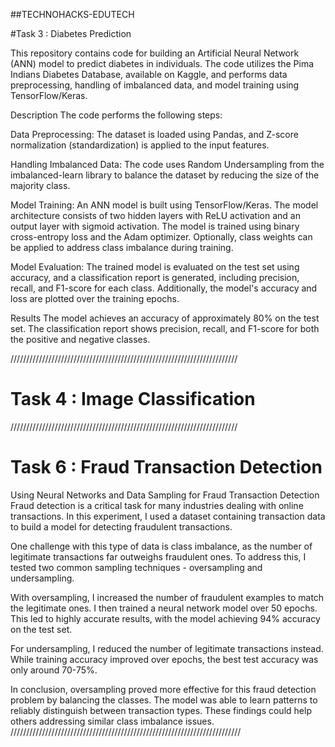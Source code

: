 ##TECHNOHACKS-EDUTECH

#Task 3 : Diabetes Prediction

This repository contains code for building an Artificial Neural Network (ANN) model to predict diabetes in individuals. The code utilizes the Pima Indians Diabetes Database, available on Kaggle, and performs data preprocessing, handling of imbalanced data, and model training using TensorFlow/Keras.

Description
The code performs the following steps:

Data Preprocessing: The dataset is loaded using Pandas, and Z-score normalization (standardization) is applied to the input features.

Handling Imbalanced Data: The code uses Random Undersampling from the imbalanced-learn library to balance the dataset by reducing the size of the majority class.

Model Training: An ANN model is built using TensorFlow/Keras. The model architecture consists of two hidden layers with ReLU activation and an output layer with sigmoid activation. The model is trained using binary cross-entropy loss and the Adam optimizer. Optionally, class weights can be applied to address class imbalance during training.

Model Evaluation: The trained model is evaluated on the test set using accuracy, and a classification report is generated, including precision, recall, and F1-score for each class. Additionally, the model's accuracy and loss are plotted over the training epochs.

Results
The model achieves an accuracy of approximately 80% on the test set. The classification report shows precision, recall, and F1-score for both the positive and negative classes.


////////////////////////////////////////////////////////////////////////


# Task 4 : Image Classification






////////////////////////////////////////////////////////////////////////
# Task 6 : Fraud Transaction Detection
Using Neural Networks and Data Sampling for Fraud Transaction Detection
Fraud detection is a critical task for many industries dealing with online transactions. In this experiment, I used a dataset containing transaction data to build a model for detecting fraudulent transactions.

One challenge with this type of data is class imbalance, as the number of legitimate transactions far outweighs fraudulent ones. To address this, I tested two common sampling techniques - oversampling and undersampling.

With oversampling, I increased the number of fraudulent examples to match the legitimate ones. I then trained a neural network model over 50 epochs. This led to highly accurate results, with the model achieving 94% accuracy on the test set.

For undersampling, I reduced the number of legitimate transactions instead. While training accuracy improved over epochs, the best test accuracy was only around 70-75%.

In conclusion, oversampling proved more effective for this fraud detection problem by balancing the classes. The model was able to learn patterns to reliably distinguish between transaction types. These findings could help others addressing similar class imbalance issues.
/////////////////////////////////////////////////////////////////////////


